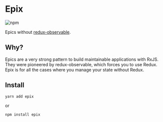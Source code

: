 # Epix

![npm](https://img.shields.io/npm/v/epix)

Epics without [redux-observable](https://redux-observable.js.org/).

## Why?

Epics are a very strong pattern to build maintainable applications with RxJS. They were pioneered by redux-observable, which forces you to use Redux. Epix is for all the cases where you manage your state without Redux.

## Install

```sh
yarn add epix
```

or

```sh
npm install epix
```
